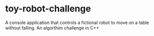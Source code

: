# toy-robot-challenge
A console application that controls a fictional robot to move on a table without falling. An algorthim challenge in C++
